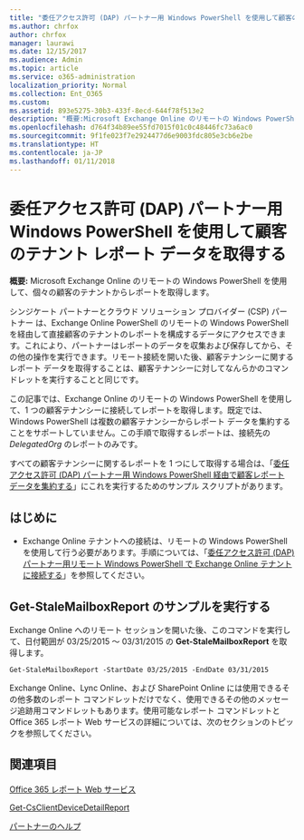 ```yaml
---
title: "委任アクセス許可 (DAP) パートナー用 Windows PowerShell を使用して顧客のテナント レポート データを取得する"
ms.author: chrfox
author: chrfox
manager: laurawi
ms.date: 12/15/2017
ms.audience: Admin
ms.topic: article
ms.service: o365-administration
localization_priority: Normal
ms.collection: Ent_O365
ms.custom: 
ms.assetid: 893e5275-30b3-433f-8ecd-644f78f513e2
description: "概要:Microsoft Exchange Online のリモートの Windows PowerShell を使用して、個々の顧客のテナントからレポートを取得します。"
ms.openlocfilehash: d764f34b89ee55fd7015f01c0c48446fc73a6ac0
ms.sourcegitcommit: 9f1fe023f7e2924477d6e9003fdc805e3cb6e2be
ms.translationtype: HT
ms.contentlocale: ja-JP
ms.lasthandoff: 01/11/2018
---
```

# <a name="retrieve-customer-tenant-reporting-data-with-windows-powershell-for-delegated-access-permissions-dap-partners"></a>委任アクセス許可 (DAP) パートナー用 Windows PowerShell を使用して顧客のテナント レポート データを取得する

 **概要:** Microsoft Exchange Online のリモートの Windows PowerShell を使用して、個々の顧客のテナントからレポートを取得します。
  
シンジケート パートナーとクラウド ソリューション プロバイダー (CSP) パートナー は、Exchange Online PowerShell のリモートの Windows PowerShell を経由して直接顧客のテナントのレポートを構成するデータにアクセスできます。これにより、パートナーはレポートのデータを収集および保存してから、その他の操作を実行できます。リモート接続を開いた後、顧客テナンシーに関するレポート データを取得することは、顧客テナンシーに対してなんらかのコマンドレットを実行することと同じです。
  
この記事では、Exchange Online のリモートの Windows PowerShell を使用して、1 つの顧客テナンシーに接続してレポートを取得します。既定では、Windows PowerShell は複数の顧客テナンシーからレポート データを集約することをサポートしていません。この手順で取得するレポートは、接続先の  _DelegatedOrg_ のレポートのみです。
  
すべての顧客テナンシーに関するレポートを 1 つにして取得する場合は、「[委任アクセス許可 (DAP) パートナー用 Windows PowerShell 経由で顧客レポート データを集約する](aggregate-customer-reporting-data-via-windows-powershell-for-delegated-access-pe.md)」にこれを実行するためのサンプル スクリプトがあります。
  
## <a name="before-you-begin"></a>はじめに

- Exchange Online テナントへの接続は、リモートの Windows PowerShell を使用して行う必要があります。手順については、「[委任アクセス許可 (DAP) パートナー用リモート Windows PowerShell で Exchange Online テナントに接続する](connect-to-exchange-online-tenants-with-remote-windows-powershell-for-delegated.md)」を参照してください。
    
## <a name="run-the-get-stalemailboxreport-sample"></a>Get-StaleMailboxReport のサンプルを実行する

Exchange Online へのリモート セッションを開いた後、このコマンドを実行して、日付範囲が 03/25/2015 ～ 03/31/2015 の **Get-StaleMailboxReport** を取得します。
  
```
Get-StaleMailboxReport -StartDate 03/25/2015 -EndDate 03/31/2015
```

Exchange Online、Lync Online、および SharePoint Online には使用できるその他多数のレポート コマンドレットだけでなく、使用できるその他のメッセージ追跡用コマンドレットもあります。使用可能なレポート コマンドレットと Office 365 レポート Web サービスの詳細については、次のセクションのトピックを参照してください。
  
## <a name="see-also"></a>関連項目

#### 

[Office 365 レポート Web サービス](https://go.microsoft.com/fwlink/p/?LinkId=532777)
  
[Get-CsClientDeviceDetailReport](https://go.microsoft.com/fwlink/p/?LinkId=526430)
  
[パートナーのヘルプ](https://go.microsoft.com/fwlink/p/?LinkID=533477)

